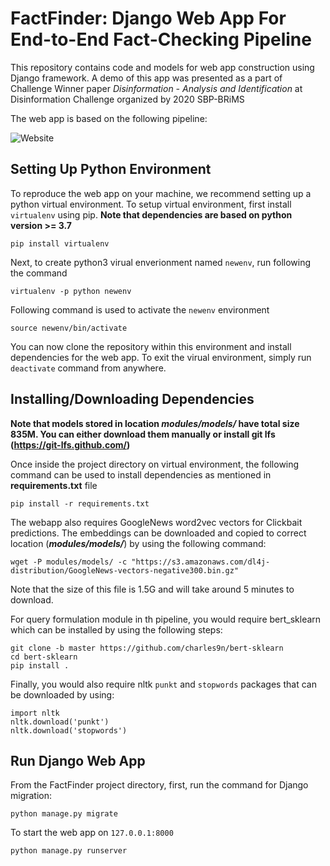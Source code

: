 # FactFinder: Django Web App For End-to-End Fact-Checking Pipeline
This repository contains code and models for web app construction using Django framework. A demo of this app was presented as a part of Challenge Winner paper *Disinformation - Analysis and Identification* at Disinformation Challenge organized by 2020 SBP-BRiMS 

The web app is based on the following pipeline:

![Website](https://user-images.githubusercontent.com/25678184/111694946-e7806780-8808-11eb-9ecc-c35c4ea24ee8.png)

## Setting Up Python Environment
To reproduce the web app on your machine, we recommend setting up a python virtual environment. To setup virtual environment, first install `virtualenv` using pip. **Note that dependencies are based on python version >= 3.7**

```
pip install virtualenv
```

Next, to create python3 virual enverionment named `newenv`, run following the command

```
virtualenv -p python newenv
```

Following command is used to activate the `newenv` environment

```
source newenv/bin/activate
```
You can now clone the repository within this environment and install dependencies for the web app. To exit the virual environment, simply run `deactivate` command from anywhere.

## Installing/Downloading Dependencies
**Note that models stored in location *modules/models/* have total size 835M. You can either download them manually or install git lfs (https://git-lfs.github.com/)**

Once inside the project directory on virtual environment, the following command can be used to install dependencies as mentioned in **requirements.txt** file

```
pip install -r requirements.txt
```
The webapp also requires GoogleNews word2vec vectors for Clickbait predictions. The embeddings can be downloaded and copied to correct location (***modules/models/***) by using the following command:

```
wget -P modules/models/ -c "https://s3.amazonaws.com/dl4j-distribution/GoogleNews-vectors-negative300.bin.gz"
```
Note that the size of this file is 1.5G and will take around 5 minutes to download.

For query formulation module in th pipeline, you would require bert_sklearn which can be installed by using the following steps:

```
git clone -b master https://github.com/charles9n/bert-sklearn
cd bert-sklearn
pip install .
```

Finally, you would also require nltk `punkt` and `stopwords` packages that can be downloaded by using:
```
import nltk
nltk.download('punkt')
nltk.download('stopwords')
```

## Run Django Web App
From the FactFinder project directory, first, run the command for Django migration:

```
python manage.py migrate
```
To start the web app on `127.0.0.1:8000`

```
python manage.py runserver
```
